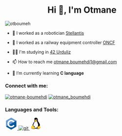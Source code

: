 <h1 align="center">Hi 👋, I'm Otmane</h1>
<p align="left"> <img src="https://komarev.com/ghpvc/?username=otboumeh&label=Profile%20views&color=0eb456&style=flat" alt="otboumeh" /> </p>

- 💼 I worked as a robotician [Stellantis](https://www.stellantis.com/en)

- 💼 I worked as a railway equipment controller [ONCF](https://www.oncf.ma/en/Company/Oncf-profile/Presenting-the-group)

- 👨‍💻 I'm studying in [42 Urduliz](https://www.42urduliz.com/)

- 📫 How to reach me [otmane.boumehdi1@gmail.com](otmane.boumehdi1@gmail.com)

- 🌱 I’m currently learning **C language**

<h3 align="left">Connect with me:</h3>
<p align="left">
<a href="https://linkedin.com/in/otmane-boumehdi" target="blank"><img align="center" src="https://raw.githubusercontent.com/rahuldkjain/github-profile-readme-generator/master/src/images/icons/Social/linked-in-alt.svg" alt="otmane-boumehdi" height="30" width="40" /></a>
<a href="https://instagram.com/otmane_boumehdi" target="blank"><img align="center" src="https://raw.githubusercontent.com/rahuldkjain/github-profile-readme-generator/master/src/images/icons/Social/instagram.svg" alt="otmane_boumehdi" height="30" width="40" /></a>
</p>

<h3 align="left">Languages and Tools:</h3>
<p align="left"> <a href="https://www.cprogramming.com/" target="_blank" rel="noreferrer"> <img src="https://raw.githubusercontent.com/devicons/devicon/master/icons/c/c-original.svg" alt="c" width="40" height="40"/> </a> <a href="https://git-scm.com/" target="_blank" rel="noreferrer"> <img src="https://www.vectorlogo.zone/logos/git-scm/git-scm-icon.svg" alt="git" width="40" height="40"/> </a> <a href="https://www.linux.org/" target="_blank" rel="noreferrer"> <img src="https://raw.githubusercontent.com/devicons/devicon/master/icons/linux/linux-original.svg" alt="linux" width="40" height="40"/> </a> </p>

